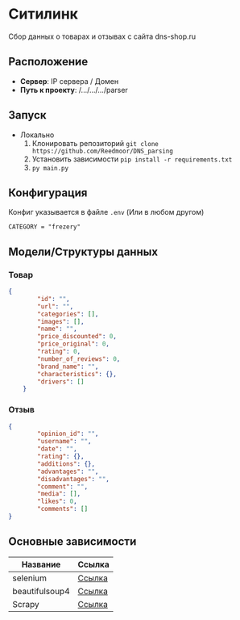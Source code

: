# Ситилинк

Сбор данных о товарах и отзывах с сайта dns-shop.ru

## Расположение

- **Сервер**: IP сервера / Домен
- **Путь к проекту**: /.../.../.../parser

## Запуск

- Локально
    1. Клонировать репозиторий `git clone https://github.com/Reedmoor/DNS_parsing`
    2. Установить зависимости `pip install -r requirements.txt`
    3. `py main.py`

## Конфигурация

Конфиг указывается в файле `.env` (Или в любом другом)

```env
CATEGORY = "frezery"
```

## Модели/Структуры данных

### Товар

```json
{
        "id": "",
        "url": "",
        "categories": [],
        "images": [],
        "name": "",
        "price_discounted": 0,
        "price_original": 0,
        "rating": 0,
        "number_of_reviews": 0,
        "brand_name": "",
        "characteristics": {},
        "drivers": []
    }
```

### Отзыв

```json
{
        "opinion_id": "",
        "username": "",
        "date": "",
        "rating": {},
        "additions": {},
        "advantages": "",
        "disadvantages": "",
        "comment": "",
        "media": [],
        "likes": 0,
        "comments": []
}
```

## Основные зависимости

| Название      | Ссылка                                            |
| ------------- | ------------------------------------------------- |
| selenium      | [Ссылка](https://pypi.org/project/selenium/)      |
| beautifulsoup4| [Ссылка](https://pypi.org/project/beautifulsoup4/)|
| Scrapy        | [Ссылка](https://pypi.org/project/Scrapy/)        | 
